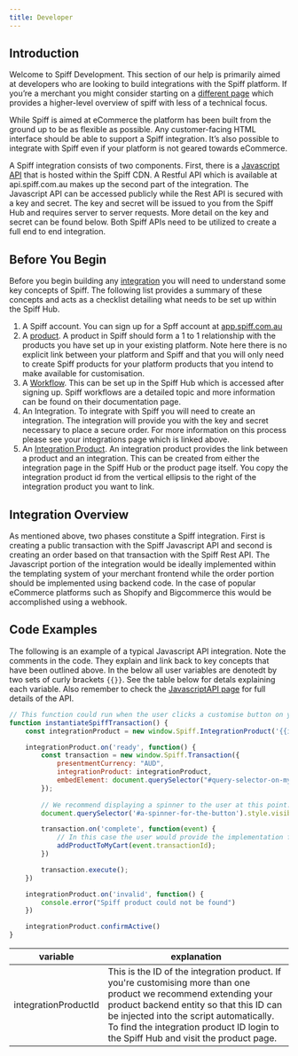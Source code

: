 ```yaml
---
title: Developer
---
```


## Introduction

Welcome to Spiff Development. This section of our help is primarily aimed at developers who are looking to build integrations with the Spiff platform. If you’re a merchant you might consider starting on a [different page](/spiff-concepts) which provides a higher-level overview of spiff with less of a technical focus. 

While Spiff is aimed at eCommerce the platform has been built from the ground up to be as flexible as possible. Any customer-facing HTML interface should be able to support a Spiff integration. It’s also possible to integrate with Spiff even if your platform is not geared towards eCommerce.

A Spiff integration consists of two components. First, there is a [Javascript API](/developer/javascript-api) that is hosted within the Spiff CDN. A Restful API which is available at api.spiff.com.au makes up the second part of the integration. The Javascript API can be accessed publicly while the Rest API is secured with a key and secret. The key and secret will be issued to you from the Spiff Hub and requires server to server requests. More detail on the key and secret can be found below. Both Spiff APIs need to be utilized to create a full end to end integration.

## Before You Begin

Before you begin building any [integration](/developer/integrations) you will need to understand some key concepts of Spiff. The following list provides a summary of these concepts and acts as a checklist detailing what needs to be set up within the Spiff Hub.

1. A Spiff account. You can sign up for a Spff account at [app.spiff.com.au](https://app.spiff.com.au)
2. A [product](/spiff-concepts/product). A product in Spiff should form a 1 to 1 relationship with the products you have set up in your existing platform. Note here there is no explicit link between your platform and Spiff and that you will only need to create Spiff products for your platform products that you intend to make available for customisation.
3. A [Workflow](/spiff-concepts/workflows). This can be set up in the Spiff Hub which is accessed after signing up. Spiff workflows are a detailed topic and more information can be found on their documentation page.
4. An Integration. To integrate with Spiff you will need to create an integration. The integration will provide you with the key and secret necessary to place a secure order. For more information on this process please see your integrations page which is linked above.
5. An [Integration Product](/spiff-concepts/product/integration-product).  An integration product provides the link between a product and an integration. This can be created from either the integration page in the Spiff Hub or  the product page itself. You copy the integration product id from the vertical ellipsis to the right of the integration product you want to link. 

## Integration Overview

As mentioned above, two phases constitute a Spiff integration. First is creating a public transaction with the Spiff Javascript API and second is creating an order based on that transaction with the Spiff Rest API. The Javascript portion of the integration would be ideally implemented within the templating system of your merchant frontend while the order portion should be implemented using backend code. In the case of popular eCommerce platforms such as Shopify and Bigcommerce this would be accomplished using a webhook.

## Code Examples

The following is an example of a typical Javascript API integration. Note the comments in the code. They explain and link back to key concepts that have been outlined above. In the below all user variables are denotedt by two sets of curly brackets `{{}}`. See the table below for detals explaining each variable. Also remember to check the [JavascriptAPI page](/developer/javascript-api) for full details of the API.

```javascript
// This function could run when the user clicks a customise button on your page.
function instantiateSpiffTransaction() {
    const integrationProduct = new window.Spiff.IntegrationProduct('{{integrationProductId}}');

    integrationProduct.on('ready', function() {
        const transaction = new window.Spiff.Transaction({
            presentmentCurrency: "AUD",
            integrationProduct: integrationProduct,
            embedElement: document.querySelector("#query-selector-on-my-product-page")
        });
        
        // We recommend displaying a spinner to the user at this point.
        document.querySelector('#a-spinner-for-the-button').style.visibility = 'visible';

        transaction.on('complete', function(event) {
            // In this case the user would provide the implementation for this function.
            addProductToMyCart(event.transactionId);
        })

        transaction.execute();
    })

    integrationProduct.on('invalid', function() {
        console.error("Spiff product could not be found")
    })

    integrationProduct.confirmActive()
}

```

|variable|explanation|
|---------|-------------|
|integrationProductId|This is the ID of the integration product. If you're customising more than one product we recommend extending your product backend entity so that this ID can be injected into the script automatically. To find the integration product ID login to the Spiff Hub and visit the product page. |

